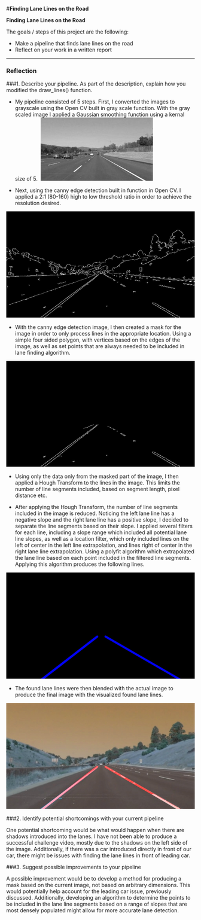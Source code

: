 #**Finding Lane Lines on the Road** 

**Finding Lane Lines on the Road**

The goals / steps of this project are the following:
* Make a pipeline that finds lane lines on the road
* Reflect on your work in a written report


[//]: # (Image References)

[image1]: ./examples/grayscale.jpg "Grayscale"
[image2]: ./output_images/output_edges.jpg "Edges"
[image3]: ./output_images/output_masked.jpg "Masked Image"
[image4]: ./output_images/output_lines.jpg "Lane Lines"
[image5]: ./output_images/outputwhiteCarLaneSwitch.jpg "Blended Image"

---

### Reflection

###1. Describe your pipeline. As part of the description, explain how you modified the draw_lines() function.

* My pipeline consisted of 5 steps. First, I converted the images to grayscale using the Open CV built in gray scale function. With the gray scaled image I applied a Gaussian smoothing function using a kernal size of 5. 
![alt text][image1]

* Next, using the canny edge detection built in function in Open CV. I applied a 2:1 (80-160) high to low threshold ratio in order to achieve the resolution desired. 

![alt text][image2]

* With the canny edge detection image, I then created a mask for the image in order to only process lines in the appropriate location. Using a simple four sided polygon, with vertices based on the edges of the image, as well as set points that are always needed to be included in lane finding algorithm. 

![alt text][image3]

* Using only the data only from the masked part of the image, I then applied a Hough Transform to the lines in the image. This limits the number of line segments included, based on segment length, pixel distance etc.

* After applying the Hough Transform, the number of line segments included in the image is reduced. Noticing the left lane line has a negative slope and the right lane line has a positive slope, I decided to separate the line segments based on their slope. I applied several filters for each line, including a slope range which included all potential lane line slopes, as well as a location filter, which only included lines on the left of center in the left line extrapolation, and lines right of center in the right lane line extrapolation. Using a polyfit algorithm which extrapolated the lane line based on each point included in the filtered line segments. Applying this algorithm produces the following lines. 

![alt text][image4]

* The found lane lines were then blended with the actual image to produce the final image with the visualized found lane lines. 

![alt text][image5]

###2. Identify potential shortcomings with your current pipeline


One potential shortcoming would be what would happen when there are shadows introduced into the lanes. I have not been able to produce a successful challenge video, mostly due to the shadows on the left side of the image. Additionally, if there was a car introduced directly in front of our car, there might be issues with finding the lane lines in front of leading car. 


###3. Suggest possible improvements to your pipeline

A possible improvement would be to develop a method for producing a mask based on the current image, not based on arbitrary dimensions. This would potentially help account for the leading car issue, previously discussed. Additionally, developing an algorithm to determine the points to be included in the lane line segments based on a range of slopes that are most densely populated might allow for more accurate lane detection. 

